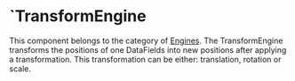 `TransformEngine
===============

This component belongs to the category of [Engines](../../../simulation-principles/engine/). The TransformEngine transforms the positions of one DataFields into new positions after applying a transformation. This transformation can be either: translation, rotation or scale.

